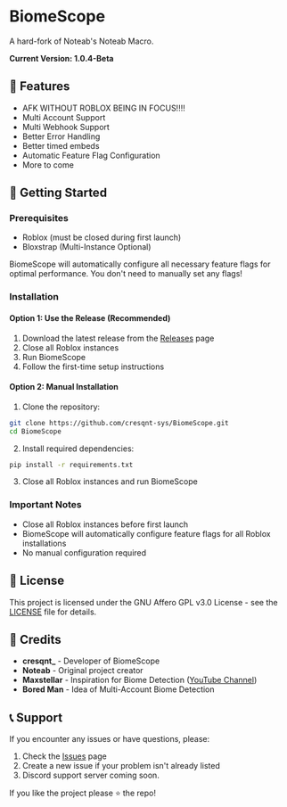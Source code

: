 # BiomeScope

A hard-fork of Noteab's Noteab Macro.

**Current Version: 1.0.4-Beta**

## 🌟 Features

- AFK WITHOUT ROBLOX BEING IN FOCUS!!!!
- Multi Account Support
- Multi Webhook Support
- Better Error Handling
- Better timed embeds
- Automatic Feature Flag Configuration
- More to come


## 🚀 Getting Started

### Prerequisites
- Roblox (must be closed during first launch)
- Bloxstrap (Multi-Instance Optional)

BiomeScope will automatically configure all necessary feature flags for optimal performance. You don't need to manually set any flags!

### Installation

#### Option 1: Use the Release (Recommended)
1. Download the latest release from the [Releases](https://github.com/cresqnt-sys/BiomeScope/releases) page
2. Close all Roblox instances
3. Run BiomeScope
4. Follow the first-time setup instructions

#### Option 2: Manual Installation
1. Clone the repository:
```bash
git clone https://github.com/cresqnt-sys/BiomeScope.git
cd BiomeScope
```

2. Install required dependencies:
```bash
pip install -r requirements.txt
```

3. Close all Roblox instances and run BiomeScope

### Important Notes
- Close all Roblox instances before first launch
- BiomeScope will automatically configure feature flags for all Roblox installations
- No manual configuration required

## 📝 License

This project is licensed under the GNU Affero GPL v3.0 License - see the [LICENSE](LICENSE) file for details.

## 🙏 Credits

- **cresqnt_** - Developer of BiomeScope
- **Noteab** - Original project creator
- **Maxstellar** - Inspiration for Biome Detection ([YouTube Channel](https://www.youtube.com/@maxstellar_))
- **Bored Man** - Idea of Multi-Account Biome Detection

## 📞 Support

If you encounter any issues or have questions, please:
1. Check the [Issues](https://github.com/cresqnt-sys/BiomeScope/issues) page
2. Create a new issue if your problem isn't already listed
3. Discord support server coming soon.

If you like the project please ⭐ the repo!
